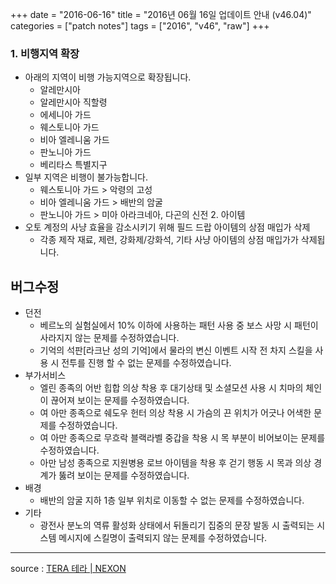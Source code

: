 +++
date = "2016-06-16"
title = "2016년 06월 16일 업데이트 안내 (v46.04)"
categories = ["patch notes"]
tags = ["2016", "v46", "raw"]
+++

### 1. 비행지역 확장
- 아래의 지역이 비행 가능지역으로 확장됩니다.
  - 알레만시아
  - 알레만시아 직할령
  - 에세니아 가드
  - 웨스토니아 가드
  - 비아 엘레니움 가드
  - 판노니아 가드
  - 베리타스 특별지구
- 일부 지역은 비행이 불가능합니다.
  - 웨스토니아 가드 > 악령의 고성
  - 비아 엘레니움 가드 > 배반의 암굴
  - 판노니아 가드 > 미아 아라크네아, 다곤의 신전 2. 아이템
- 오토 계정의 사냥 효율을 감소시키기 위해 필드 드랍 아이템의 상점 매입가 삭제 
  - 각종 제작 재료, 제련, 강화제/강화석, 기타 사냥 아이템의 상점 매입가가 삭제됩니다.

## 버그수정

- 던전
  - 베르노의 실험실에서 10% 이하에 사용하는 패턴 사용 중 보스 사망 시 패턴이 사라지지 않는 문제를 수정하였습니다.
  - 기억의 석판[라크난 성의 기억]에서 물라의 변신 이벤트 시작 전 차지 스킬을 사용 시 전투를 진행 할 수 없는 문제를 수정하였습니다.
- 부가서비스
  - 엘린 종족의 어반 힙합 의상 착용 후 대기상태 및 소셜모션 사용 시 치마의 체인이 끊어져 보이는 문제를 수정하였습니다.
  - 여 아만 종족으로 쉐도우 헌터 의상 착용 시 가슴의 끈 위치가 어긋나 어색한 문제를 수정하였습니다.
  - 여 아만 종족으로 무흐락 블랙라벨 중갑을 착용 시 목 부분이 비어보이는 문제를 수정하였습니다.
  - 아만 남성 종족으로 지원병용 로브 아이템을 착용 후 걷기 행동 시 목과 의상 경계가 뚫려 보이는 문제를 수정하였습니다.
- 배경
  - 배반의 암굴 지하 1층 일부 위치로 이동할 수 없는 문제를 수정하였습니다.
- 기타
  - 광전사 분노의 역류 활성화 상태에서 뒤돌리기 집중의 문장 발동 시 출력되는 시스템 메시지에 스킬명이 출력되지 않는 문제를 수정하였습니다.

----

source : [TERA 테라 | NEXON](http://tera.nexon.com/news/update/view.aspx?n4articlesn=)